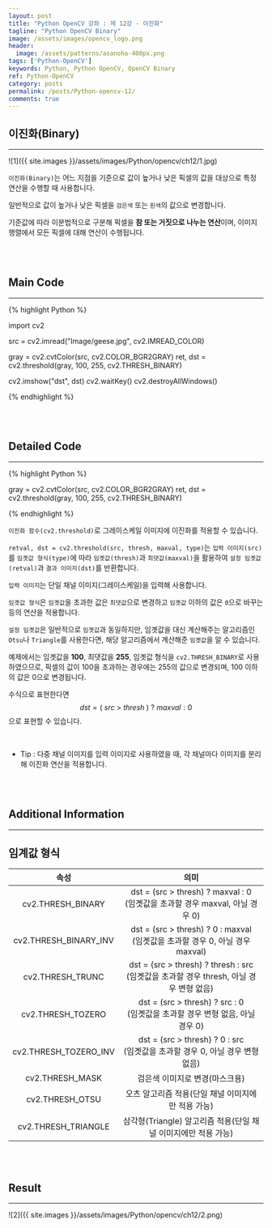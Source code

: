 ```yaml
---
layout: post
title: "Python OpenCV 강좌 : 제 12강 - 이진화"
tagline: "Python OpenCV Binary"
image: /assets/images/opencv_logo.png
header:
  image: /assets/patterns/asanoha-400px.png
tags: ['Python-OpenCV']
keywords: Python, Python OpenCV, OpenCV Binary
ref: Python-OpenCV
category: posts
permalink: /posts/Python-opencv-12/
comments: true
---
```


## 이진화(Binary) ##
----------

![1]({{ site.images }}/assets/images/Python/opencv/ch12/1.jpg)

`이진화(Binary)`는 어느 지점을 기준으로 값이 높거나 낮은 픽셀의 값을 대상으로 특정 연산을 수행할 때 사용합니다.

일반적으로 값이 높거나 낮은 픽셀을 `검은색` 또는 `흰색`의 값으로 변경합니다.

기준값에 따라 이분법적으로 구분해 픽셀을 **참 또는 거짓으로 나누는 연산**이며, 이미지 행렬에서 모든 픽셀에 대해 연산이 수행됩니다.

<br>
<br>

## Main Code ##
----------

{% highlight Python %}

import cv2

src = cv2.imread("Image/geese.jpg", cv2.IMREAD_COLOR)

gray = cv2.cvtColor(src, cv2.COLOR_BGR2GRAY)
ret, dst = cv2.threshold(gray, 100, 255, cv2.THRESH_BINARY)

cv2.imshow("dst", dst)
cv2.waitKey()
cv2.destroyAllWindows()

{% endhighlight %}

<br>
<br>

## Detailed Code ##
----------

{% highlight Python %}

gray = cv2.cvtColor(src, cv2.COLOR_BGR2GRAY)
ret, dst = cv2.threshold(gray, 100, 255, cv2.THRESH_BINARY)

{% endhighlight %}

`이진화 함수(cv2.threshold)`로 그레이스케일 이미지에 이진화를 적용할 수 있습니다.

`retval, dst = cv2.threshold(src, thresh, maxval, type)`는 `입력 이미지(src)`를 `임곗값 형식(type)`에 따라 `임곗값(thresh)`과 `최댓값(maxval)`을 활용하여 `설정 임곗값(retval)`과 `결과 이미지(dst)`를 반환합니다.

`입력 이미지`는 단일 채널 이미지(그레이스케일)을 입력해 사용합니다.

`임곗값 형식`은 `임곗값`을 초과한 값은 `최댓값`으로 변경하고 `임곗값` 이하의 값은 `0`으로 바꾸는 등의 연산을 적용합니다. 

`설정 임곗값`은 일반적으로 `임곗값`과 동일하지만, 임곗값을 대신 계산해주는 알고리즘인 `Otsu`나 `Triangle`를 사용한다면, 해당 알고리즘에서 계산해준 `임곗값`을 알 수 있습니다.

예제에서는 임곗값을 **100**, 최댓값을 **255**, 임곗값 형식을 `cv2.THRESH_BINARY`로 사용하였으므로, 픽셀의 값이 100을 초과하는 경우에는 255의 값으로 변경되며, 100 이하의 값은 0으로 변경됩니다.

수식으로 표현한다면 $$ dst = (\ src\ >\ thresh\ )\ ?\ maxval : 0 $$ 으로 표현할 수 있습니다.

<br>

* Tip : 다중 채널 이미지를 입력 이미지로 사용하였을 때, 각 채널마다 이미지를 분리해 이진화 연산을 적용합니다.

<br>
<br>

## Additional Information ##
----------

## 임계값 형식 ##

| 속성                  | 의미                                                                                      |
| :-------------------: | :---------------------------------------------------------------------------------------: |
| cv2.THRESH_BINARY     | dst = (src > thresh) ? maxval : 0<br>(임곗값을 초과할 경우 maxval, 아닐 경우 0)           |
| cv2.THRESH_BINARY_INV | dst = (src > thresh) ? 0 : maxval<br>(임곗값을 초과할 경우 0, 아닐 경우 maxval)           |
| cv2.THRESH_TRUNC      | dst = (src > thresh) ? thresh : src<br>(임곗값을 초과할 경우 thresh, 아닐 경우 변형 없음) |
| cv2.THRESH_TOZERO     | dst = (src > thresh) ? src : 0<br>(임곗값을 초과할 경우 변형 없음, 아닐 경우 0)           |
| cv2.THRESH_TOZERO_INV | dst = (src > thresh) ? 0 : src<br>(임곗값을 초과할 경우 0, 아닐 경우 변형 없음)           |
| cv2.THRESH_MASK       | 검은색 이미지로 변경(마스크용)                                                            |
| cv2.THRESH_OTSU       | 오츠 알고리즘 적용(단일 채널 이미지에만 적용 가능)                                        |
| cv2.THRESH_TRIANGLE   | 삼각형(Triangle) 알고리즘 적용(단일 채널 이미지에만 적용 가능)                            |

<br>
<br>

## Result ##
----------

![2]({{ site.images }}/assets/images/Python/opencv/ch12/2.png)
